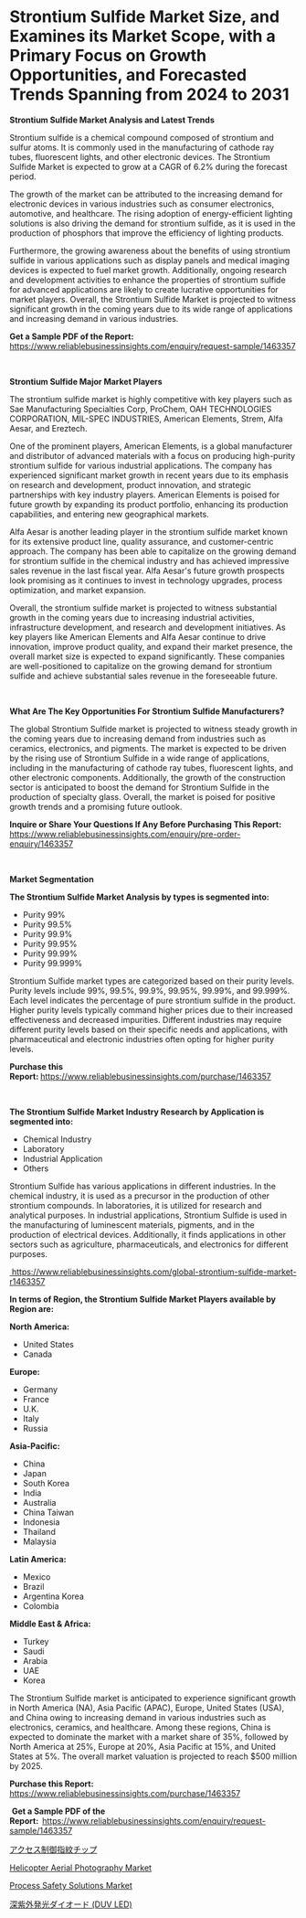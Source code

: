 <p><h1>Strontium Sulfide Market Size, and Examines its Market Scope, with a Primary Focus on Growth Opportunities, and Forecasted Trends Spanning from 2024 to 2031</h1></p><p><strong>Strontium Sulfide Market Analysis and Latest Trends</strong></p>
<p><p>Strontium sulfide is a chemical compound composed of strontium and sulfur atoms. It is commonly used in the manufacturing of cathode ray tubes, fluorescent lights, and other electronic devices. The Strontium Sulfide Market is expected to grow at a CAGR of 6.2% during the forecast period. </p><p>The growth of the market can be attributed to the increasing demand for electronic devices in various industries such as consumer electronics, automotive, and healthcare. The rising adoption of energy-efficient lighting solutions is also driving the demand for strontium sulfide, as it is used in the production of phosphors that improve the efficiency of lighting products. </p><p>Furthermore, the growing awareness about the benefits of using strontium sulfide in various applications such as display panels and medical imaging devices is expected to fuel market growth. Additionally, ongoing research and development activities to enhance the properties of strontium sulfide for advanced applications are likely to create lucrative opportunities for market players. Overall, the Strontium Sulfide Market is projected to witness significant growth in the coming years due to its wide range of applications and increasing demand in various industries.</p></p>
<p><strong>Get a Sample PDF of the Report:&nbsp;</strong> <a href="https://www.reliablebusinessinsights.com/enquiry/request-sample/1463357">https://www.reliablebusinessinsights.com/enquiry/request-sample/1463357</a></p>
<p>&nbsp;</p>
<p><strong>Strontium Sulfide Major Market Players</strong></p>
<p><p>The strontium sulfide market is highly competitive with key players such as Sae Manufacturing Specialties Corp, ProChem, OAH TECHNOLOGIES CORPORATION, MIL-SPEC INDUSTRIES, American Elements, Strem, Alfa Aesar, and Ereztech. </p><p>One of the prominent players, American Elements, is a global manufacturer and distributor of advanced materials with a focus on producing high-purity strontium sulfide for various industrial applications. The company has experienced significant market growth in recent years due to its emphasis on research and development, product innovation, and strategic partnerships with key industry players. American Elements is poised for future growth by expanding its product portfolio, enhancing its production capabilities, and entering new geographical markets.</p><p>Alfa Aesar is another leading player in the strontium sulfide market known for its extensive product line, quality assurance, and customer-centric approach. The company has been able to capitalize on the growing demand for strontium sulfide in the chemical industry and has achieved impressive sales revenue in the last fiscal year. Alfa Aesar's future growth prospects look promising as it continues to invest in technology upgrades, process optimization, and market expansion.</p><p>Overall, the strontium sulfide market is projected to witness substantial growth in the coming years due to increasing industrial activities, infrastructure development, and research and development initiatives. As key players like American Elements and Alfa Aesar continue to drive innovation, improve product quality, and expand their market presence, the overall market size is expected to expand significantly. These companies are well-positioned to capitalize on the growing demand for strontium sulfide and achieve substantial sales revenue in the foreseeable future.</p></p>
<p>&nbsp;</p>
<p><strong>What Are The Key Opportunities For Strontium Sulfide Manufacturers?</strong></p>
<p><p>The global Strontium Sulfide market is projected to witness steady growth in the coming years due to increasing demand from industries such as ceramics, electronics, and pigments. The market is expected to be driven by the rising use of Strontium Sulfide in a wide range of applications, including in the manufacturing of cathode ray tubes, fluorescent lights, and other electronic components. Additionally, the growth of the construction sector is anticipated to boost the demand for Strontium Sulfide in the production of specialty glass. Overall, the market is poised for positive growth trends and a promising future outlook.</p></p>
<p><strong>Inquire or Share Your Questions If Any Before Purchasing This Report:</strong> <a href="https://www.reliablebusinessinsights.com/enquiry/pre-order-enquiry/1463357">https://www.reliablebusinessinsights.com/enquiry/pre-order-enquiry/1463357</a></p>
<p>&nbsp;</p>
<p><strong>Market Segmentation</strong></p>
<p><strong>The Strontium Sulfide Market Analysis by types is segmented into:</strong></p>
<p><ul><li>Purity 99%</li><li>Purity 99.5%</li><li>Purity 99.9%</li><li>Purity 99.95%</li><li>Purity 99.99%</li><li>Purity 99.999%</li></ul></p>
<p><p>Strontium Sulfide market types are categorized based on their purity levels. Purity levels include 99%, 99.5%, 99.9%, 99.95%, 99.99%, and 99.999%. Each level indicates the percentage of pure strontium sulfide in the product. Higher purity levels typically command higher prices due to their increased effectiveness and decreased impurities. Different industries may require different purity levels based on their specific needs and applications, with pharmaceutical and electronic industries often opting for higher purity levels.</p></p>
<p><strong>Purchase this Report:&nbsp;</strong><a href="https://www.reliablebusinessinsights.com/purchase/1463357">https://www.reliablebusinessinsights.com/purchase/1463357</a></p>
<p>&nbsp;</p>
<p><strong>The Strontium Sulfide Market Industry Research by Application is segmented into:</strong></p>
<p><ul><li>Chemical Industry</li><li>Laboratory</li><li>Industrial Application</li><li>Others</li></ul></p>
<p><p>Strontium Sulfide has various applications in different industries. In the chemical industry, it is used as a precursor in the production of other strontium compounds. In laboratories, it is utilized for research and analytical purposes. In industrial applications, Strontium Sulfide is used in the manufacturing of luminescent materials, pigments, and in the production of electrical devices. Additionally, it finds applications in other sectors such as agriculture, pharmaceuticals, and electronics for different purposes.</p></p>
<p><a href="https://www.reliablebusinessinsights.com/global-strontium-sulfide-market-r1463357">&nbsp;https://www.reliablebusinessinsights.com/global-strontium-sulfide-market-r1463357</a></p>
<p><strong>In terms of Region, the Strontium Sulfide Market Players available by Region are:</strong></p>
<p>
    <p> <strong> North America: </strong>
        <ul>
            <li>United States</li>
            <li>Canada</li>
        </ul>
        </p> 
    <p> <strong> Europe: </strong>
        <ul>
            <li>Germany</li>
            <li>France</li>
            <li>U.K.</li>
            <li>Italy</li>
            <li>Russia</li>
        </ul>
        </p> 
    <p> <strong> Asia-Pacific: </strong>
        <ul>
            <li>China</li>
            <li>Japan</li>
            <li>South Korea</li>
            <li>India</li>
            <li>Australia</li>
            <li>China Taiwan</li>
            <li>Indonesia</li>
            <li>Thailand</li>
            <li>Malaysia</li>
        </ul>
        </p> 
    <p> <strong> Latin America: </strong>
        <ul>
            <li>Mexico</li>
            <li>Brazil</li>
            <li>Argentina Korea</li>
            <li>Colombia</li>
        </ul>
        </p> 
    <p> <strong> Middle East & Africa: </strong>
        <ul>
            <li>Turkey</li>
            <li>Saudi</li>
            <li>Arabia</li>
            <li>UAE</li>
            <li>Korea</li>
        </ul>
    </p>
    </p>
<p><p>The Strontium Sulfide market is anticipated to experience significant growth in North America (NA), Asia Pacific (APAC), Europe, United States (USA), and China owing to increasing demand in various industries such as electronics, ceramics, and healthcare. Among these regions, China is expected to dominate the market with a market share of 35%, followed by North America at 25%, Europe at 20%, Asia Pacific at 15%, and United States at 5%. The overall market valuation is projected to reach $500 million by 2025.</p></p>
<p><strong>Purchase this Report: </strong><a href="https://www.reliablebusinessinsights.com/purchase/1463357">https://www.reliablebusinessinsights.com/purchase/1463357</a></p>
<p>&nbsp;<strong>Get a Sample PDF of the Report:&nbsp;&nbsp;</strong><a href="https://www.reliablebusinessinsights.com/enquiry/request-sample/1463357">https://www.reliablebusinessinsights.com/enquiry/request-sample/1463357</a></p>
<p><strong></strong></p>
<p><p><a href="https://github.com/tanyaali3/Market-Research-Report-List-2/blob/main/148202190217.md">アクセス制御指紋チップ</a></p><p><a href="https://github.com/qrkceaah30/Market-Research-Report-List-1/blob/main/helicopter-aerial-photography-market.md">Helicopter Aerial Photography Market</a></p><p><a href="https://github.com/caicuccucga/Market-Research-Report-List-1/blob/main/process-safety-solutions-market.md">Process Safety Solutions Market</a></p><p><a href="https://github.com/reliezer65/Market-Research-Report-List-2/blob/main/857224590216.md">深紫外発光ダイオード (DUV LED)</a></p></p>